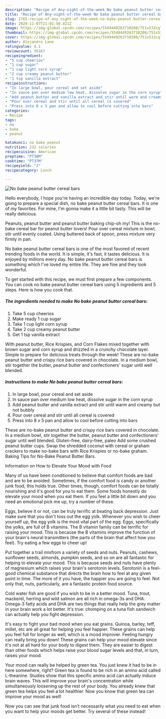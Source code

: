 ```yaml
---
description: "Recipe of Any-night-of-the-week No bake peanut butter cereal bars"
title: "Recipe of Any-night-of-the-week No bake peanut butter cereal bars"
slug: 1765-recipe-of-any-night-of-the-week-no-bake-peanut-butter-cereal-bars
date: 2020-11-07T21:01:50.821Z
image: https://img-global.cpcdn.com/recipes/5549449263710208/751x532cq70/no-bake-peanut-butter-cereal-bars-recipe-main-photo.jpg
thumbnail: https://img-global.cpcdn.com/recipes/5549449263710208/751x532cq70/no-bake-peanut-butter-cereal-bars-recipe-main-photo.jpg
cover: https://img-global.cpcdn.com/recipes/5549449263710208/751x532cq70/no-bake-peanut-butter-cereal-bars-recipe-main-photo.jpg
author: Alejandro Lane
ratingvalue: 4.1
reviewcount: 36167
recipeingredient:
- "5 cup cheerios"
- "1 cup sugar"
- "1 cup light corn syrup"
- "2 cup creamy peanut butter"
- "1 tsp vanilla extract"
recipeinstructions:
- "In large bowl, pour cereal and set aside"
- "In sauce pan over medium low heat, dissolve sugar in the corn syrup"
- "Add peanut butter and vanilla extract and stir until warm and creamy but not bubbly"
- "Pour over cereal and stir until all cereal is covered"
- "Press into 8 x 5 pan and allow to cool before cutting into bars"
categories:
- Recipe
tags:
- no
- bake
- peanut

katakunci: no bake peanut 
nutrition: 233 calories
recipecuisine: American
preptime: "PT38M"
cooktime: "PT37M"
recipeyield: "2"
recipecategory: Lunch

---
```



![No bake peanut butter cereal bars](https://img-global.cpcdn.com/recipes/5549449263710208/751x532cq70/no-bake-peanut-butter-cereal-bars-recipe-main-photo.jpg)

Hello everybody, I hope you're having an incredible day today. Today, we're going to prepare a special dish, no bake peanut butter cereal bars. It is one of my favorites. For mine, I'm gonna make it a little bit tasty. This will be really delicious.

Peanuts, peanut butter and peanut butter baking chip-oh my! This is the no-bake cereal bar for peanut butter lovers! Pour over cereal mixture in bowl; stir until evenly coated. Using buttered back of spoon, press mixture very firmly in pan.

No bake peanut butter cereal bars is one of the most favored of recent trending foods in the world. It is simple, it's fast, it tastes delicious. It is enjoyed by millions every day. No bake peanut butter cereal bars is something which I've loved my entire life. They are fine and they look wonderful.


To get started with this recipe, we must first prepare a few components. You can cook no bake peanut butter cereal bars using 5 ingredients and 5 steps. Here is how you cook that.

<!--inarticleads1-->

##### The ingredients needed to make No bake peanut butter cereal bars:

1. Take 5 cup cheerios
1. Make ready 1 cup sugar
1. Take 1 cup light corn syrup
1. Take 2 cup creamy peanut butter
1. Get 1 tsp vanilla extract


With peanut butter, Rice Krispies, and Corn Flakes mixed together with brown sugar and corn syrup and drizzled in a crunchy chocolate layer. Simple to prepare for delicious treats through the week! These are no-bake peanut butter and crispy rice bars covered in chocolate. In a medium bowl, stir together the butter, peanut butter and confectioners&#39; sugar until well blended. 

<!--inarticleads2-->

##### Instructions to make No bake peanut butter cereal bars:

1. In large bowl, pour cereal and set aside
1. In sauce pan over medium low heat, dissolve sugar in the corn syrup
1. Add peanut butter and vanilla extract and stir until warm and creamy but not bubbly
1. Pour over cereal and stir until all cereal is covered
1. Press into 8 x 5 pan and allow to cool before cutting into bars


These are no-bake peanut butter and crispy rice bars covered in chocolate. In a medium bowl, stir together the butter, peanut butter and confectioners&#39; sugar until well blended. Gluten-free, dairy-free, paleo Add some crushed peanut butter cups. Swap the shredded coconut with cereal or graham crackers to make no-bake bars with Rice Krispies or no-bake graham. Baking Tips for No-Bake Peanut Butter Bars. 

Information on How to Elevate Your Mood with Food


Many of us have been conditioned to believe that comfort foods are bad and are to be avoided. Sometimes, if the comfort food is candy or another junk food, this holds true. Other times, though, comfort foods can be totally nourishing and it's good for you to eat them. Some foods honestly do elevate your mood when you eat them. If you feel a little bit down and you need an emotional pick me up, try a number of these.

Eggs, believe it or not, can be truly terrific at beating back depression. Just make sure that you don't toss out the egg yolk. Whenever you wish to cheer yourself up, the egg yolk is the most vital part of the egg. Eggs, specifically the yolks, are full of B vitamins. The B vitamin family can be terrific for raising your mood. This is because the B vitamins improve the function of your brain's neural transmitters (the parts of the brain that affect how you feel). Try eating a few eggs to cheer up!

Put together a trail mixfrom a variety of seeds and nuts. Peanuts, cashews, sunflower seeds, almonds, pumpkin seeds, and so on are all fantastic for helping to elevate your mood. This is because seeds and nuts have plenty of magnesium which raises your brain's serotonin levels. Serotonin is a feel-good chemical substance that directs the brain how to feel at any given point in time. The more of it you have, the happier you are going to feel. Not only that, nuts, particularly, are a fantastic protein food source.

Cold water fish are good if you wish to be in a better mood. Tuna, trout, mackerel, herring and wild salmon are all rich in omega-3s and DHA. Omega-3 fatty acids and DHA are two things that really help the grey matter in your brain work a lot better. It's true: chomping on a tuna fish sandwich can actually help you fight depression. 

It's easy to fight your bad mood when you eat grains. Quinoa, barley, teff, millet, etc are all great for helping you feel happier. These grains can help you feel full for longer as well, which is a mood improver. Feeling hungry can really bring you down! These grains can help your mood elevate since it's not at all hard for your body to digest them. They are easier to digest than other foods which helps raise your blood sugar levels and that, in turn, raises your mood.

Your mood can really be helped by green tea. You just knew it had to be in here somewhere, right? Green tea is found to be rich in an amino acid called L-theanine. Studies show that this specific amino acid can actually induce brain waves. This will improve your brain's concentration while simultaneously loosening up the rest of your body. You already knew that green tea helps you feel a lot healthier. Now you know that green tea can improve your mood as well!

Now you can see that junk food isn't necessarily what you need to eat when you want to help your moods get better. Try several of these instead!

